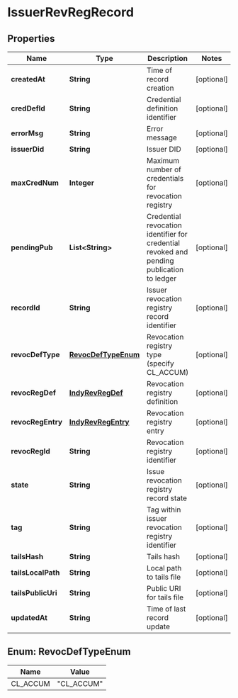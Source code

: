 

# IssuerRevRegRecord


## Properties

Name | Type | Description | Notes
------------ | ------------- | ------------- | -------------
**createdAt** | **String** | Time of record creation |  [optional]
**credDefId** | **String** | Credential definition identifier |  [optional]
**errorMsg** | **String** | Error message |  [optional]
**issuerDid** | **String** | Issuer DID |  [optional]
**maxCredNum** | **Integer** | Maximum number of credentials for revocation registry |  [optional]
**pendingPub** | **List&lt;String&gt;** | Credential revocation identifier for credential revoked and pending publication to ledger |  [optional]
**recordId** | **String** | Issuer revocation registry record identifier |  [optional]
**revocDefType** | [**RevocDefTypeEnum**](#RevocDefTypeEnum) | Revocation registry type (specify CL_ACCUM) |  [optional]
**revocRegDef** | [**IndyRevRegDef**](IndyRevRegDef.md) | Revocation registry definition |  [optional]
**revocRegEntry** | [**IndyRevRegEntry**](IndyRevRegEntry.md) | Revocation registry entry |  [optional]
**revocRegId** | **String** | Revocation registry identifier |  [optional]
**state** | **String** | Issue revocation registry record state |  [optional]
**tag** | **String** | Tag within issuer revocation registry identifier |  [optional]
**tailsHash** | **String** | Tails hash |  [optional]
**tailsLocalPath** | **String** | Local path to tails file |  [optional]
**tailsPublicUri** | **String** | Public URI for tails file |  [optional]
**updatedAt** | **String** | Time of last record update |  [optional]



## Enum: RevocDefTypeEnum

Name | Value
---- | -----
CL_ACCUM | &quot;CL_ACCUM&quot;




